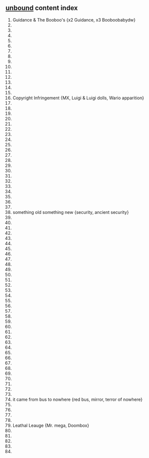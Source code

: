 ## **[unbound](https://terror.moe/game/unbound.html) content index**

1. Guidance & The Booboo's {x2 Guidance, x3 Booboobabydw}
2.
3.
4.
5.
6.
7.
8.
9.
10.
11.
12.
13.
14.
15.
16. Copyright Infringement {MX, Luigi & Luigi dolls, Wario apparition}
17.
18.
19.
20.
21.
22.
23.
24.
25.
26.
27.
28.
29.
30.
31.
32.
33.
34.
35.
36.
37.
38. something old something new {security, ancient security}
39.
40.
41.
42.
43.
44.
45.
46.
47.
48.
49.
50.
51.
52.
53.
54.
55.
56.
57.
58.
59.
60.
61.
62.
63.
64.
65.
66.
67.
68.
69.
70.
71.
72.
73.
74. it came from bus to nowhere {red bus, mirror, terror of nowhere}
75.
76.
77.
78.
79. Leathal Leauge {Mr. mega, Doombox}
80.
81.
82.
83.
84.